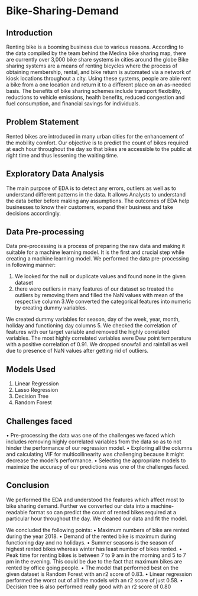 # Bike-Sharing-Demand
## Introduction
Renting bike is a booming business due to various
reasons. According to the data compiled by the team behind
the Medina bike sharing map, there are currently over 3,000
bike share systems in cities around the globe Bike sharing
systems are a means of renting bicycles where the process of
obtaining membership, rental, and bike return is automated via
a network of kiosk locations throughout a city. Using these
systems, people are able rent a bike from a one location and
return it to a different place on an as-needed basis.
The benefits of bike sharing schemes include transport
flexibility, reductions to vehicle emissions, health benefits,
reduced congestion and fuel consumption, and financial savings
for individuals.

## Problem Statement
Rented bikes are introduced in many urban cities for the enhancement
of the mobility comfort. Our objective is to predict the count of bikes
required at each hour throughout the day so that bikes are accessible
to the public at right time and thus lessening the waiting time.

## Exploratory Data Analysis
The main purpose of EDA is to detect any errors, outliers as well as to
understand different patterns in the data. It allows Analysts to
understand the data better before making any assumptions. The
outcomes of EDA help businesses to know their customers, expand
their business and take decisions accordingly.

## Data Pre-processing
Data pre-processing is a process of preparing the raw data and making
it suitable for a machine learning model. It is the first and crucial step
while creating a machine learning model.
We performed the data pre-processing in following manner:

1. We looked for the null or duplicate values and found none in the
given dataset
2. there were outliers in many features of our dataset so treated the
outliers by removing them and filled the NaN values with mean of the
respective column
3.We converted the categorical features into numeric by creating
dummy variables.

We created dummy variables for season, day of the week, year,
month, holiday and functioning day columns
5. We checked the correlation of features with our target variable and
removed the highly correlated variables. The most highly correlated
variables were Dew point temperature with a positive correlation of
0.91. We dropped snowfall and rainfall as well due to presence of NaN
values after getting rid of outliers.

## Models Used
1. Linear Regression 
2. Lasso Regression
3. Decision Tree
4. Random Forest

## Challenges faced
• Pre-processing the data was one of the challenges we faced
which includes removing highly correlated variables from the
data so as to not hinder the performance of our regression
model.
• Exploring all the columns and calculating VIF for
multicollinearity was challenging because it might decrease the
model’s performance.
• Selecting the appropriate models to maximize the accuracy of
our predictions was one of the challenges faced.

## Conclusion 
We performed the EDA and understood the features which affect
most to bike sharing demand. Further we converted our data into a
machine-readable format so can predict the count of rented bikes
required at a particular hour throughout the day. We cleaned our data
and fit the model.

We concluded the following points:
• Maximum numbers of bike are rented during the year 2018.
• Demand of the rented bike is maximum during functioning day
and no holidays.
• Summer seasons is the season of highest rented bikes whereas
winter has least number of bikes rented.
• Peak time for renting bikes is between 7 to 9 am in the morning
and 5 to 7 pm in the evening. This could be due to the fact that
maximum bikes are rented by office going people.
• The model that performed best on the given dataset is Random
Forest with an r2 score of 0.83.
• Linear regression performed the worst out of all the models with
an r2 score of just 0.58.
• Decision tree is also performed really good with an r2 score of
0.80
